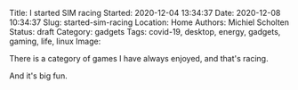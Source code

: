 Title: I started SIM racing
Started: 2020-12-04 13:34:37
Date: 2020-12-08 10:34:37
Slug: started-sim-racing
Location: Home
Authors: Michiel Scholten
Status: draft
Category: gadgets
Tags: covid-19, desktop, energy, gadgets, gaming, life, linux
Image: 

There is a category of games I have always enjoyed, and that's racing.

And it's big fun.
